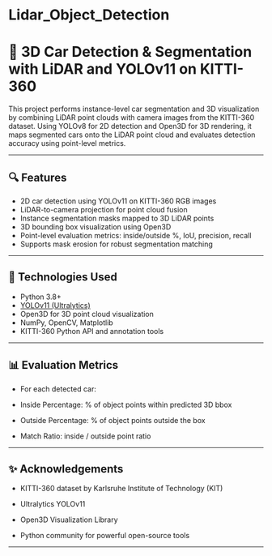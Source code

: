 # Lidar_Object_Detection
# 🚗 3D Car Detection & Segmentation with LiDAR and YOLOv11 on KITTI-360

This project performs instance-level car segmentation and 3D visualization by combining LiDAR point clouds with camera images from the KITTI-360 dataset. Using YOLOv8 for 2D detection and Open3D for 3D rendering, it maps segmented cars onto the LiDAR point cloud and evaluates detection accuracy using point-level metrics.

---

## 🔍 Features

- 2D car detection using YOLOv11 on KITTI-360 RGB images
- LiDAR-to-camera projection for point cloud fusion
- Instance segmentation masks mapped to 3D LiDAR points
- 3D bounding box visualization using Open3D
- Point-level evaluation metrics: inside/outside %, IoU, precision, recall
- Supports mask erosion for robust segmentation matching

---

## 🧠 Technologies Used

- Python 3.8+
- [YOLOv11 (Ultralytics)](https://github.com/ultralytics/ultralytics)
- Open3D for 3D point cloud visualization
- NumPy, OpenCV, Matplotlib
- KITTI-360 Python API and annotation tools

---

   
## 📊 Evaluation Metrics

- For each detected car:

- Inside Percentage: % of object points within predicted 3D bbox

- Outside Percentage: % of object points outside the box

- Match Ratio: inside / outside point ratio
  
---

## ✨ Acknowledgements

- KITTI-360 dataset by Karlsruhe Institute of Technology (KIT)

- Ultralytics YOLOv11

- Open3D Visualization Library
  
- Python community for powerful open-source tools
  
---
